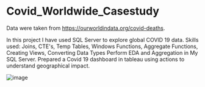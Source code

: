 # Covid_Worldwide_Casestudy
Data were taken from https://ourworldindata.org/covid-deaths.

In this project I have used SQL Server to explore global COVID 19 data.
Skills used: Joins, CTE's, Temp Tables, Windows Functions, Aggregate Functions, Creating Views, Converting Data Types
Perform EDA and Aggregation in My SQL Server.
Prepared a Covid 19 dashboard in tableau using actions to understand geographical impact.


![image](https://user-images.githubusercontent.com/26314764/148236597-61a74a7c-795b-48d7-b76a-85e977b17434.png)


